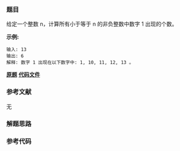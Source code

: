 ### 题目
给定一个整数 n，计算所有小于等于 n 的非负整数中数字 1 出现的个数。

**示例:**

    
    
    输入: 13
    输出: 6 
    解释: 数字 1 出现在以下数字中: 1, 10, 11, 12, 13 。

 **[原题](https://leetcode-cn.com/problems/number-of-digit-one/)**    **[代码文件]()**


### 参考文献
无

### 解题思路




### 参考代码

```go


```




